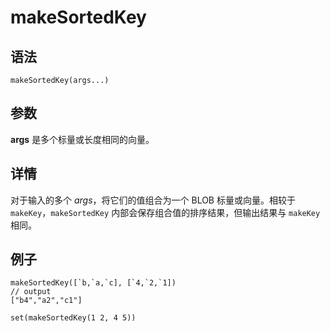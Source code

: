 # makeSortedKey

## 语法

`makeSortedKey(args...)`

## 参数

**args** 是多个标量或长度相同的向量。

## 详情

对于输入的多个 *args*，将它们的值组合为一个 BLOB 标量或向量。相较于
`makeKey`，`makeSortedKey` 内部会保存组合值的排序结果，但输出结果与
`makeKey` 相同。

## 例子

```
makeSortedKey([`b,`a,`c], [`4,`2,`1])
// output
["b4","a2","c1"]

set(makeSortedKey(1 2, 4 5))
```

